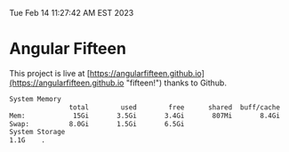 Tue Feb 14 11:27:42 AM EST 2023

# Angular Fifteen


This project is live at [https://angularfifteen.github.io](https://angularfifteen.github.io "fifteen!") thanks to Github.

```bash
System Memory
               total        used        free      shared  buff/cache   available
Mem:            15Gi       3.5Gi       3.4Gi       807Mi       8.4Gi        10Gi
Swap:          8.0Gi       1.5Gi       6.5Gi
System Storage
1.1G	.
